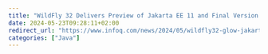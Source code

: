```yaml
---
title: "WildFly 32 Delivers Preview of Jakarta EE 11 and Final Version of WildFly Glow"
date: 2024-05-23T09:28:11+02:00
redirect_url: "https://www.infoq.com/news/2024/05/wildfly32-glow-jakartaee11/"
categories: ["Java"]
---
```

